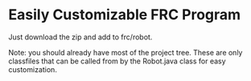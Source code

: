# Easily Customizable FRC Program
Just download the zip and add to frc/robot.

Note: you should already have most of the project tree. These are only classfiles that can be called from by the Robot.java class for easy customization.
